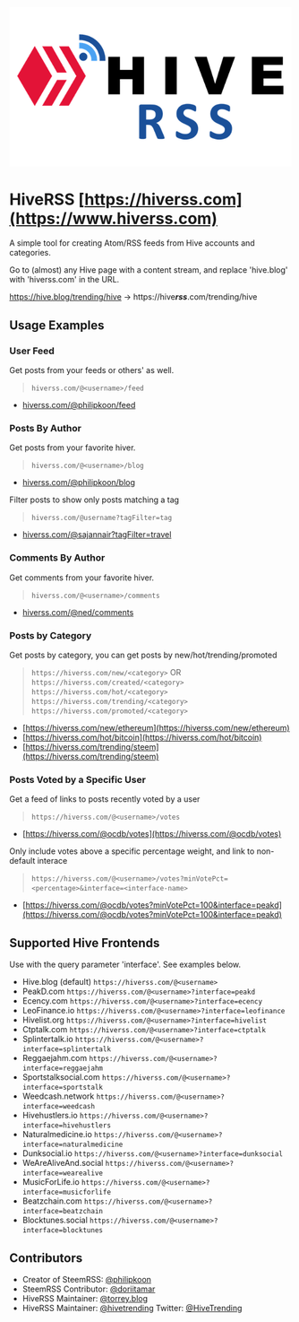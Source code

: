 <title>hiveRSS</title>

![HiveRSS Logo](./hiverss2.png)

# HiveRSS [https://hiverss.com](https://www.hiverss.com)

A simple tool for creating Atom/RSS feeds from Hive accounts and categories.

Go to (almost) any Hive page with a content stream, and replace 'hive.blog' with 'hiverss.com' in the URL. 

https://hive.blog/trending/hive -> https://hive***rss***.com/trending/hive

## Usage Examples

### User Feed

Get posts from your feeds or others' as well.

> `hiverss.com/@<username>/feed`

* [hiverss.com/@philipkoon/feed](https://hiverss.com/@philipkoon/feed)

### Posts By Author

Get posts from your favorite hiver.

> `hiverss.com/@<username>/blog`

* [hiverss.com/@philipkoon/blog](https://hiverss.com/@philipkoon/blog)

Filter posts to show only posts matching a tag

> `hiverss.com/@username?tagFilter=tag`

* [hiverss.com/@sajannair?tagFilter=travel](https://hiverss.com/@sajannair?tagFilter=travel)

### Comments By Author

Get comments from your favorite hiver.

> `hiverss.com/@<username>/comments`

* [hiverss.com/@ned/comments](https://hiverss.com/@ned/comments)

### Posts by Category

Get posts by category, you can get posts by new/hot/trending/promoted

> `https://hiverss.com/new/<category>` OR `https://hiverss.com/created/<category>`
> `https://hiverss.com/hot/<category>`
> `https://hiverss.com/trending/<category>`
> `https://hiverss.com/promoted/<category>`

* [https://hiverss.com/new/ethereum](https://hiverss.com/new/ethereum)
* [https://hiverss.com/hot/bitcoin](https://hiverss.com/hot/bitcoin)
* [https://hiverss.com/trending/steem](https://hiverss.com/trending/steem)

### Posts Voted by a Specific User

Get a feed of links to posts recently voted by a user

> `https://hiverss.com/@<username>/votes`

* [https://hiverss.com/@ocdb/votes](https://hiverss.com/@ocdb/votes)

Only include votes above a specific percentage weight, and link to non-default interace

> `https://hiverss.com/@<username>/votes?minVotePct=<percentage>&interface=<interface-name>`

* [https://hiverss.com/@ocdb/votes?minVotePct=100&interface=peakd](https://hiverss.com/@ocdb/votes?minVotePct=100&interface=peakd)

## Supported Hive Frontends 

Use with the query parameter 'interface'. See examples below.

* Hive.blog (default) `https://hiverss.com/@<username>`
* PeakD.com `https://hiverss.com/@<username>?interface=peakd`
* Ecency.com `https://hiverss.com/@<username>?interface=ecency`
* LeoFinance.io `https://hiverss.com/@<username>?interface=leofinance`
* Hivelist.org `https://hiverss.com/@<username>?interface=hivelist`
* Ctptalk.com `https://hiverss.com/@<username>?interface=ctptalk`
* Splintertalk.io `https://hiverss.com/@<username>?interface=splintertalk`
* Reggaejahm.com `https://hiverss.com/@<username>?interface=reggaejahm`
* Sportstalksocial.com `https://hiverss.com/@<username>?interface=sportstalk`
* Weedcash.network `https://hiverss.com/@<username>?interface=weedcash`
* Hivehustlers.io `https://hiverss.com/@<username>?interface=hivehustlers`
* Naturalmedicine.io `https://hiverss.com/@<username>?interface=naturalmedicine`
* Dunksocial.io `https://hiverss.com/@<username>?interface=dunksocial`
* WeAreAliveAnd.social `https://hiverss.com/@<username>?interface=wearealive`
* MusicForLife.io `https://hiverss.com/@<username>?interface=musicforlife`
* Beatzchain.com `https://hiverss.com/@<username>?interface=beatzchain`
* Blocktunes.social `https://hiverss.com/@<username>?interface=blocktunes`

## Contributors

* Creator of SteemRSS: [@philipkoon](https://hive.blog/@philipkoon)
* SteemRSS Contributor: [@doriitamar](https://hive.blog/@doriitamar)
* HiveRSS Maintainer: [@torrey.blog](https://hive.blog/@torrey.blog)
* HiveRSS Maintainer: [@hivetrending](https://hive.blog/@hivetrending) Twitter: [@HiveTrending](https://twitter.com/hivetrending)